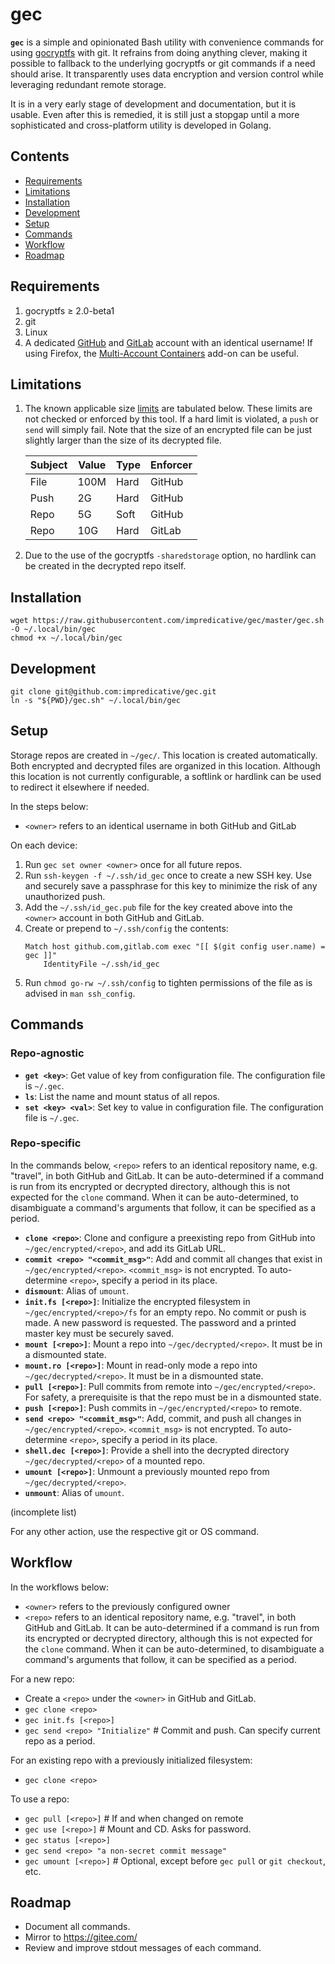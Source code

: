 # gec

**`gec`** is a simple and opinionated Bash utility with convenience commands for using [gocryptfs](https://github.com/rfjakob/gocryptfs) with git.
It refrains from doing anything clever, making it possible to fallback to the underlying gocryptfs or git commands if a need should arise.
It transparently uses data encryption and version control while leveraging redundant remote storage.

It is in a very early stage of development and documentation, but it is usable.
Even after this is remedied, it is still just a stopgap until a more sophisticated and cross-platform utility is developed in Golang.

## Contents
* [Requirements](#requirements)
* [Limitations](#limitations)
* [Installation](#installation)
* [Development](#development)
* [Setup](#setup)
* [Commands](#commands)
* [Workflow](#workflow)
* [Roadmap](#roadmap)

## Requirements
1. gocryptfs ≥ 2.0-beta1
1. git
1. Linux
1. A dedicated [GitHub](https://github.com/) and [GitLab](https://gitlab.com/) account with an identical username!
If using Firefox, the [Multi-Account Containers](https://addons.mozilla.org/en-US/firefox/addon/multi-account-containers/) add-on can be useful.

## Limitations
1. The known applicable size [limits](https://stackoverflow.com/a/59479166/) are tabulated below.
These limits are not checked or enforced by this tool. If a hard limit is violated, a `push` or `send` will simply fail.
Note that the size of an encrypted file can be just slightly larger than the size of its decrypted file.

    | Subject | Value | Type | Enforcer |
    |---------|-------|------|----------|
    | File    | 100M  | Hard | GitHub   |
    | Push    | 2G    | Hard | GitHub   |
    | Repo    | 5G    | Soft | GitHub   |
    | Repo    | 10G   | Hard | GitLab   |

1. Due to the use of the gocryptfs `-sharedstorage` option, no hardlink can be created in the decrypted repo itself.

## Installation
```shell script
wget https://raw.githubusercontent.com/impredicative/gec/master/gec.sh -O ~/.local/bin/gec
chmod +x ~/.local/bin/gec
```

## Development
```shell script
git clone git@github.com:impredicative/gec.git
ln -s "${PWD}/gec.sh" ~/.local/bin/gec
```

## Setup
Storage repos are created in `~/gec/`. This location is created automatically. Both encrypted and decrypted files are organized in this location.
Although this location is not currently configurable, a softlink or hardlink can be used to redirect it elsewhere if needed.

In the steps below:
* `<owner>` refers to an identical username in both GitHub and GitLab

On each device:
1. Run `gec set owner <owner>` once for all future repos.
1. Run `ssh-keygen -f ~/.ssh/id_gec` once to create a new SSH key. Use and securely save a passphrase for this key to minimize the risk of any unauthorized push.
1. Add the `~/.ssh/id_gec.pub` file for the key created above into the `<owner>` account in both GitHub and GitLab.
1. Create or prepend to `~/.ssh/config` the contents:
    ```shell script
    Match host github.com,gitlab.com exec "[[ $(git config user.name) = gec ]]"
        IdentityFile ~/.ssh/id_gec
    ```
1. Run `chmod go-rw ~/.ssh/config` to tighten permissions of the file as is advised in `man ssh_config`.

## Commands
### Repo-agnostic
* **`get <key>`**: Get value of key from configuration file. The configuration file is `~/.gec`.
* **`ls`**: List the name and mount status of all repos.
* **`set <key> <val>`**: Set key to value in configuration file. The configuration file is `~/.gec`.

### Repo-specific
In the commands below, `<repo>` refers to an identical repository name, e.g. "travel", in both GitHub and GitLab.
It can be auto-determined if a command is run from its encrypted or decrypted directory, although this is not expected for the `clone` command.
When it can be auto-determined, to disambiguate a command's arguments that follow, it can be specified as a period.

* **`clone <repo>`**: Clone and configure a preexisting repo from GitHub into `~/gec/encrypted/<repo>`, and add its GitLab URL.
* **`commit <repo> "<commit_msg>"`**: Add and commit all changes that exist in `~/gec/encrypted/<repo>`. `<commit_msg>` is not encrypted. To auto-determine `<repo>`, specify a period in its place.
* **`dismount`**: Alias of `umount`.
* **`init.fs [<repo>]`**: Initialize the encrypted filesystem in `~/gec/encrypted/<repo>/fs` for an empty repo. No commit or push is made. A new password is requested. The password and a printed master key must be securely saved.
* **`mount [<repo>]`**: Mount a repo into `~/gec/decrypted/<repo>`. It must be in a dismounted state.
* **`mount.ro [<repo>]`**: Mount in read-only mode a repo into `~/gec/decrypted/<repo>`. It must be in a dismounted state.
* **`pull [<repo>]`**: Pull commits from remote into `~/gec/encrypted/<repo>`. For safety, a prerequisite is that the repo must be in a dismounted state.
* **`push [<repo>]`**: Push commits in `~/gec/encrypted/<repo>` to remote.
* **`send <repo> "<commit_msg>"`**: Add, commit, and push all changes in `~/gec/encrypted/<repo>`. `<commit_msg>` is not encrypted. To auto-determine `<repo>`, specify a period in its place.
* **`shell.dec [<repo>]`**: Provide a shell into the decrypted directory `~/gec/decrypted/<repo>` of a mounted repo.
* **`umount [<repo>]`**: Unmount a previously mounted repo from `~/gec/decrypted/<repo>`.
* **`unmount`**: Alias of `umount`.

(incomplete list)

For any other action, use the respective git or OS command.

## Workflow
In the workflows below:
* `<owner>` refers to the previously configured owner
* `<repo>` refers to an identical repository name, e.g. "travel", in both GitHub and GitLab.
It can be auto-determined if a command is run from its encrypted or decrypted directory, although this is not expected for the `clone` command.
When it can be auto-determined, to disambiguate a command's arguments that follow, it can be specified as a period.

For a new repo:
* Create a `<repo>` under the `<owner>` in GitHub and GitLab.
* `gec clone <repo>`
* `gec init.fs [<repo>]`
* `gec send <repo> "Initialize"`  # Commit and push. Can specify current repo as a period.

For an existing repo with a previously initialized filesystem:
* `gec clone <repo>`

To use a repo:
* `gec pull [<repo>]`  # If and when changed on remote
* `gec use [<repo>]`  # Mount and CD. Asks for password.
* `gec status [<repo>]`
* `gec send <repo> "a non-secret commit message"`
* `gec umount [<repo>]`  # Optional, except before `gec pull` or `git checkout`, etc.

## Roadmap
* Document all commands.
* Mirror to https://gitee.com/
* Review and improve stdout messages of each command.
